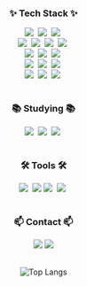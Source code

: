 <!--타이틀 부분-->
<!-- <div align="center">  -->
<!--   <img src="https://capsule-render.vercel.app/api?type=wave&color=auto&height=300&section=header&text=Welcome to myo's Github%20render&fontSize=90" /> -->
<!-- </div> -->

<!--내용 부분-->
<h3 align="center">✨ Tech Stack ✨</h3>
<div align="center">
   <img src="https://img.shields.io/badge/java-007396?style=for-the-badge&logo=java&logoColor=white" />&nbsp
  <img src="https://img.shields.io/badge/c++-00599C?style=for-the-badge&logo=c%2B%2B&logoColor=white" />&nbsp
  <img src="https://img.shields.io/badge/python-3776AB?style=for-the-badge&logo=python&logoColor=white" />&nbsp
</div>

<div align="center">
  <img src="https://img.shields.io/badge/html5-E34F26?style=for-the-badge&logo=html5&logoColor=white" />&nbsp 
  <img src="https://img.shields.io/badge/css-1572B6?style=for-the-badge&logo=css3&logoColor=white" />&nbsp 
  <img src="https://img.shields.io/badge/javascript-F7DF1E?style=for-the-badge&logo=javascript&logoColor=black" />&nbsp
  <img src="https://img.shields.io/badge/jquery-0769AD?style=for-the-badge&logo=jquery&logoColor=white" />&nbsp
</div>

<div align="center">
  <img src="https://img.shields.io/badge/oracle-F80000?style=for-the-badge&logo=oracle&logoColor=white" />&nbsp 
  <img src="https://img.shields.io/badge/mysql-4479A1?style=for-the-badge&logo=mysql&logoColor=white" />&nbsp
  <img src="https://img.shields.io/badge/mariaDB-003545?style=for-the-badge&logo=mariaDB&logoColor=white" />&nbsp 
</div>

<div align="center">
  <img src="https://img.shields.io/badge/spring-6DB33F?style=for-the-badge&logo=spring&logoColor=white" />&nbsp
  <img src="https://img.shields.io/badge/flask-000000?style=for-the-badge&logo=flask&logoColor=white" />&nbsp
  <img src="https://img.shields.io/badge/bootstrap-7952B3?style=for-the-badge&logo=bootstrap&logoColor=white" />&nbsp
</div>

<div align="center">
  <img src="https://img.shields.io/badge/linux-FCC624?style=for-the-badge&logo=linux&logoColor=black" />&nbsp 
  <img src="https://img.shields.io/badge/amazonaws-232F3E?style=for-the-badge&logo=amazonaws&logoColor=white" />&nbsp 
  <img src="https://img.shields.io/badge/apache tomcat-F8DC75?style=for-the-badge&logo=apachetomcat&logoColor=white" />&nbsp
</div>

<br>

<h3 align="center">📚 Studying 📚</h3>
<div align="center">
  <img src="https://img.shields.io/badge/typescript-007ACC.svg?style=for-the-badge&logo=typescript&logoColor=white" />&nbsp
  <img src="https://img.shields.io/badge/React%20Query-FF4154?style=for-the-badge&logo=react%20query&logoColor=white" />&nbsp
  <img src="https://img.shields.io/badge/Recoil-3578E5?style=for-the-badge&logo=recoil&logoColor=white" />&nbsp
</div>

<br>

<h3 align="center">🛠 Tools 🛠</h3>
<div align="center">
  <img src="https://img.shields.io/badge/git-F05033.svg?style=for-the-badge&logo=git&logoColor=white" />&nbsp
  <a href="https://github.com/myo22"><img src="https://img.shields.io/badge/github-181717.svg?style=for-the-badge&logo=github&logoColor=white" /></a>
   <img src="https://img.shields.io/badge/VSCode-2C2C32.svg?style=for-the-badge&logo=visual-studio-code&logoColor=22ABF3" />&nbsp
  <img src="https://img.shields.io/badge/intellijidea-007ACC.svg?style=for-the-badge&logo=intellijidea&logoColor=F37726" />&nbsp
</div>


<br>

<h3 align="center">📫 Contact 📫</h3>
<div align="center">
  <a href="https://velog.io/@dlalsgud12"><img src="https://img.shields.io/badge/Velog-1EBC8F?style=for-the-badge&logo=velog&logoColor=white" /></a>
  <a href="mailto:dlalsgud12@naver.com"><img src="https://img.shields.io/badge/dlalsgud12@naver.com-D14836?style=for-the-badge&logo=gmail&logoColor=white"/></a>
</div>

<br>

<div align="center">
  
  ![Top Langs](https://github-readme-stats.vercel.app/api/top-langs/?username=myo22&layout=compact)
  
</div>

